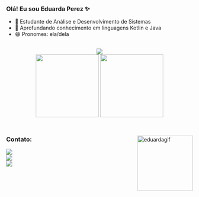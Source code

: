 ### Olá! Eu sou Eduarda Perez ✨

- 🔭 Estudante de Análise e Desenvolvimento de Sistemas
- 🌱 Aprofundando conhecimento em linguagens Kotlin e Java
- 😄 Pronomes: ela/dela
  
<br>
<div align="center">
  <img src="https://skillicons.dev/icons?i=kotlin,java,androidstudio,html,css,javascript,mysql" />
  <br>
  <img height="170em" src="https://github-readme-stats.vercel.app/api?username=eduardaperez&show_icons=true&include_all_commits=true&hide=contribs&rank_icon=github&theme=tokyonight&locale=pt-br"/>
  <img height="170em" src="https://github-readme-stats.vercel.app/api/top-langs/?username=eduardaperez&layout=compact&show_icons=true&theme=tokyonight&locale=pt-br"/>
</div>
<br>

##
<div>
    <img align="right" height="150em" alt="eduardagif" src="https://media.discordapp.net/attachments/879087780460920836/1219806008239591434/Untitled_Made_with_FlexClip_1.gif?ex=660ca3df&is=65fa2edf&hm=27ce08ab40d2756c328ed5faa8086014b54bdcbb91db12090be4dde15a6c7a27&=&width=389&height=389" />
</div>

### Contato:

<div> 
  <a href="https://instagram.com/eduarda.perezk" target="_blank"><img src="https://img.shields.io/badge/-Instagram-%23E4405F?style=for-the-badge&logo=instagram&logoColor=white" target="_blank"></a> 
  <br>
  <a href = "mailto:c.eduardaperez@gmail.com"><img src="https://img.shields.io/badge/-Gmail-%23333?style=for-the-badge&logo=gmail&logoColor=white" target="_blank"></a>
  <br>
  <a href="https://www.linkedin.com/in/eduarda-perezk" target="_blank"><img src="https://img.shields.io/badge/-LinkedIn-%230077B5?style=for-the-badge&logo=linkedin&logoColor=white" target="_blank"></a> 
</div>

